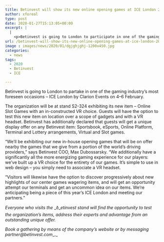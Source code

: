 ```yaml
---
title: Betinvest will show its new online opening games at ICE London 2020
author: xforeal 
type: post
date: 2020-01-27T15:13:05+00:00
excerpt: |
  |
    <p>Betinvest is going to London to participate in one of the gaming industry&rsquo;s most foreseen occasions &ndash; ICE London by Clarion Events on 4&ndash;6 February </p>
url: /betinvest-will-show-its-new-online-opening-games-at-ice-london-2020/
image : images/news/2020/01/dgjghjghj-1200x450.jpg
categories:
  - news
tags:
  - 2020
  - Betinvest
  - ICE

---
```

Betinvest is going to London to partake in one of the gaming industry’s most foreseen occasions – ICE London by Clarion Events on 4–6 February.

The organization will be at stand S2-324 exhibiting its new item – Online Slot Games with an in-constructed VR choice. Guests will have the option to test this new item on location over a scope of gadgets and with a VR headset. Betinvest has additionally declared that guests will get a unique display offer on any Betinvest item: Sportsbook, eSports, Online Platform, Terminal and Lottery arrangements, Virtual and Slot games.

“We’ll be exhibiting our new in-house opening games that will be on offer nearby the games that we give from a portion of the world’s driving providers,” says Betinvest COO, Max Dubossarsky. “We additionally have a significantly all the more energizing gaming experience for our players: we’ve built up a VR choice for the entirety of our games. It’s simple to use in web design – you simply need to associate a VR headset.

“Visitors will likewise have the option to discover progressively about new highlights of our center games wagering items, and will get an opportunity attempt our terminals and get an uncommon idea on our items. We’re anticipating being a piece of this year’s ICE London and meeting our partners.”

_Everyone who visits the_ _ð__etinvest stand will find the opportunity to test the organization’s items, address their experts and advantage from an outstanding unique offer._

_Book a gathering by means of the company’s_ _website_ _or by messaging_ _partner@betinvest.com__._